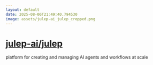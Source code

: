 ```yaml
---
layout: default
date: 2025-08-06T21:49:40.794530
image: assets/julep-ai_julep_cropped.png
---
```


# [julep-ai/julep](https://github.com/julep-ai/julep)

platform for creating and managing AI agents and workflows at scale
